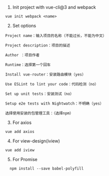 1. Init project with vue-cli@3 and webpack

```shell
vue init webpack <name>
```

2. Set options

```shell
Project name：输入项目的名称（不能过长，不能为中文）

Project description：项目的描述

Author ：项目作者

Runtime：选择第一个回车

Install vue-router：安装路由模块（yes）

Use ESLint to lint your code：代码检测（no）

Set up unit tests：安装测试（no）

Setup e2e tests with Nightwatch：不明确（yes）

选择使用安装的包管理工具：（选择npm）
```

3. For axios

```shell
vue add axios
```

4. For view-design(iview)

```shell
vue add iview
```

5. For Promise

```shell
  npm install --save babel-polyfill
```

